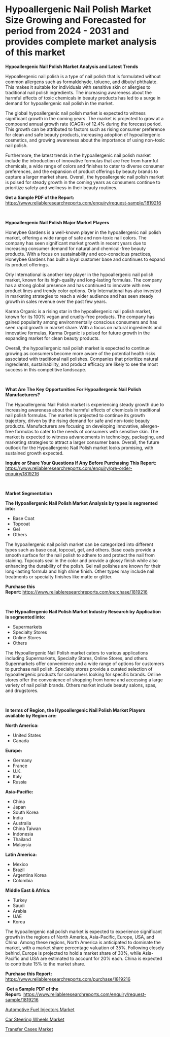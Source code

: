<p><h1>Hypoallergenic Nail Polish Market Size Growing and Forecasted for period from 2024 - 2031 and provides complete market analysis of this market</h1></p><p><strong>Hypoallergenic Nail Polish Market Analysis and Latest Trends</strong></p>
<p><p>Hypoallergenic nail polish is a type of nail polish that is formulated without common allergens such as formaldehyde, toluene, and dibutyl phthalate. This makes it suitable for individuals with sensitive skin or allergies to traditional nail polish ingredients. The increasing awareness about the harmful effects of toxic chemicals in beauty products has led to a surge in demand for hypoallergenic nail polish in the market.</p><p>The global hypoallergenic nail polish market is expected to witness significant growth in the coming years. The market is projected to grow at a compound annual growth rate (CAGR) of 12.4% during the forecast period. This growth can be attributed to factors such as rising consumer preference for clean and safe beauty products, increasing adoption of hypoallergenic cosmetics, and growing awareness about the importance of using non-toxic nail polish.</p><p>Furthermore, the latest trends in the hypoallergenic nail polish market include the introduction of innovative formulas that are free from harmful chemicals, a wide range of colors and finishes to cater to diverse consumer preferences, and the expansion of product offerings by beauty brands to capture a larger market share. Overall, the hypoallergenic nail polish market is poised for steady growth in the coming years as consumers continue to prioritize safety and wellness in their beauty routines.</p></p>
<p><strong>Get a Sample PDF of the Report:&nbsp;</strong> <a href="https://www.reliableresearchreports.com/enquiry/request-sample/1819216">https://www.reliableresearchreports.com/enquiry/request-sample/1819216</a></p>
<p>&nbsp;</p>
<p><strong>Hypoallergenic Nail Polish Major Market Players</strong></p>
<p><p>Honeybee Gardens is a well-known player in the hypoallergenic nail polish market, offering a wide range of safe and non-toxic nail colors. The company has seen significant market growth in recent years due to increasing consumer demand for natural and chemical-free beauty products. With a focus on sustainability and eco-conscious practices, Honeybee Gardens has built a loyal customer base and continues to expand its product offerings.</p><p>Orly International is another key player in the hypoallergenic nail polish market, known for its high-quality and long-lasting formulas. The company has a strong global presence and has continued to innovate with new product lines and trendy color options. Orly International has also invested in marketing strategies to reach a wider audience and has seen steady growth in sales revenue over the past few years.</p><p>Karma Organic is a rising star in the hypoallergenic nail polish market, known for its 100% vegan and cruelty-free products. The company has gained popularity among environmentally conscious consumers and has seen rapid growth in market share. With a focus on natural ingredients and innovative formulas, Karma Organic is poised for future growth in the expanding market for clean beauty products.</p><p>Overall, the hypoallergenic nail polish market is expected to continue growing as consumers become more aware of the potential health risks associated with traditional nail polishes. Companies that prioritize natural ingredients, sustainability, and product efficacy are likely to see the most success in this competitive landscape.</p></p>
<p>&nbsp;</p>
<p><strong>What Are The Key Opportunities For Hypoallergenic Nail Polish Manufacturers?</strong></p>
<p><p>The Hypoallergenic Nail Polish market is experiencing steady growth due to increasing awareness about the harmful effects of chemicals in traditional nail polish formulas. The market is projected to continue its growth trajectory, driven by the rising demand for safe and non-toxic beauty products. Manufacturers are focusing on developing innovative, allergen-free formulas to cater to the needs of consumers with sensitive skin. The market is expected to witness advancements in technology, packaging, and marketing strategies to attract a larger consumer base. Overall, the future outlook for the Hypoallergenic Nail Polish market looks promising, with sustained growth expected.</p></p>
<p><strong>Inquire or Share Your Questions If Any Before Purchasing This Report:</strong> <a href="https://www.reliableresearchreports.com/enquiry/pre-order-enquiry/1819216">https://www.reliableresearchreports.com/enquiry/pre-order-enquiry/1819216</a></p>
<p>&nbsp;</p>
<p><strong>Market Segmentation</strong></p>
<p><strong>The Hypoallergenic Nail Polish Market Analysis by types is segmented into:</strong></p>
<p><ul><li>Base Coat</li><li>Topcoat</li><li>Gel</li><li>Others</li></ul></p>
<p><p>The hypoallergenic nail polish market can be categorized into different types such as base coat, topcoat, gel, and others. Base coats provide a smooth surface for the nail polish to adhere to and protect the nail from staining. Topcoats seal in the color and provide a glossy finish while also enhancing the durability of the polish. Gel nail polishes are known for their long-lasting formula and high shine finish. Other types may include nail treatments or specialty finishes like matte or glitter.</p></p>
<p><strong>Purchase this Report:&nbsp;</strong><a href="https://www.reliableresearchreports.com/purchase/1819216">https://www.reliableresearchreports.com/purchase/1819216</a></p>
<p>&nbsp;</p>
<p><strong>The Hypoallergenic Nail Polish Market Industry Research by Application is segmented into:</strong></p>
<p><ul><li>Supermarkets</li><li>Specialty Stores</li><li>Online Stores</li><li>Others</li></ul></p>
<p><p>The Hypoallergenic Nail Polish market caters to various applications including Supermarkets, Specialty Stores, Online Stores, and others. Supermarkets offer convenience and a wide range of options for customers to purchase nail polish. Specialty stores provide a curated selection of hypoallergenic products for consumers looking for specific brands. Online stores offer the convenience of shopping from home and accessing a large variety of nail polish brands. Others market include beauty salons, spas, and drugstores.</p></p>
<p>&nbsp;</p>
<p><strong>In terms of Region, the Hypoallergenic Nail Polish Market Players available by Region are:</strong></p>
<p>
    <p> <strong> North America: </strong>
        <ul>
            <li>United States</li>
            <li>Canada</li>
        </ul>
        </p> 
    <p> <strong> Europe: </strong>
        <ul>
            <li>Germany</li>
            <li>France</li>
            <li>U.K.</li>
            <li>Italy</li>
            <li>Russia</li>
        </ul>
        </p> 
    <p> <strong> Asia-Pacific: </strong>
        <ul>
            <li>China</li>
            <li>Japan</li>
            <li>South Korea</li>
            <li>India</li>
            <li>Australia</li>
            <li>China Taiwan</li>
            <li>Indonesia</li>
            <li>Thailand</li>
            <li>Malaysia</li>
        </ul>
        </p> 
    <p> <strong> Latin America: </strong>
        <ul>
            <li>Mexico</li>
            <li>Brazil</li>
            <li>Argentina Korea</li>
            <li>Colombia</li>
        </ul>
        </p> 
    <p> <strong> Middle East & Africa: </strong>
        <ul>
            <li>Turkey</li>
            <li>Saudi</li>
            <li>Arabia</li>
            <li>UAE</li>
            <li>Korea</li>
        </ul>
    </p>
    </p>
<p><p>The hypoallergenic nail polish market is expected to experience significant growth in the regions of North America, Asia-Pacific, Europe, USA, and China. Among these regions, North America is anticipated to dominate the market, with a market share percentage valuation of 35%. Following closely behind, Europe is projected to hold a market share of 30%, while Asia-Pacific and USA are estimated to account for 20% each. China is expected to contribute 15% to the market share.</p></p>
<p><strong>Purchase this Report: </strong><a href="https://www.reliableresearchreports.com/purchase/1819216">https://www.reliableresearchreports.com/purchase/1819216</a></p>
<p>&nbsp;<strong>Get a Sample PDF of the Report:&nbsp;&nbsp;</strong><a href="https://www.reliableresearchreports.com/enquiry/request-sample/1819216">https://www.reliableresearchreports.com/enquiry/request-sample/1819216</a></p>
<p><strong></strong></p>
<p><p><a href="https://zircon-bluebell-299.notion.site/Automotive-Fuel-Injectors-Market-Size-Growth-and-Forecast-from-2024-2031-0d6664e996d24cd1b7a10898260bdcda">Automotive Fuel Injectors Market</a></p><p><a href="https://scarlet-rocket-c63.notion.site/Car-Steering-Wheels-Market-Challenges-Opportunities-and-Growth-Drivers-and-Major-Market-Players-f-09b825fa597a4e8fa23c8b0fe49b023b">Car Steering Wheels Market</a></p><p><a href="https://fearless-okapi-6c8.notion.site/Transfer-Cases-Market-Size-Evaluating-its-Market-Trends-Growth-and-Projections-2024-2031-42125b7203774cbd8aaf8898f7f92c6c">Transfer Cases Market</a></p></p>